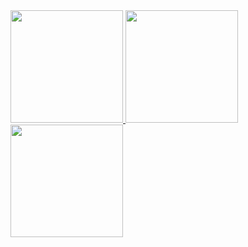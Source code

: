 <div>
  <a href="https://2201157.github.io/Curriculum/">  
  <img height="180em" src="https://github-readme-stats.vercel.app/api?username=2201157&show_icons=true&theme=dracula&include_all_commits=true&count_private=true"/>   
  <img height="180em" src="https://github-readme-stats.vercel.app/api/top-langs/?username=2201157&layout=compact&langs_count=16&theme=dracula"/>  
</div>
  
<div>
  
  <img height="180em" src="https://github-readme-stats.vercel.app/api/wakatime?username=2201157"/>
  
</div>

  
  
